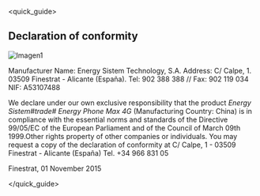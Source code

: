 <quick_guide>
## Declaration of conformity

![Imagen1](http://static.energysistem.com/images/manuals/39976/5499406586b11.jpg)

Manufacturer Name:
Energy Sistem Technology, S.A.
Address: C/ Calpe, 1.
03509 Finestrat - Alicante (España).
Tel: 902 388 388 // Fax: 902 119 034 
NIF: A53107488

We declare under our own exclusive responsibility that the product *Energy Sistem#trade# Energy Phone Max 4G* (Manufacturing Country: China) is in compliance with the essential norms and standards of the Directive 99/05/EC of the European Parliament and of the Council of March 09th 1999.Other rights property of other companies or individuals. You may request a copy of the declaration of conformity at C/ Calpe, 1 - 03509 Finestrat - Alicante (España) Tel. +34 966 831 05

Finestrat, 01 November 2015

</quick_guide>


